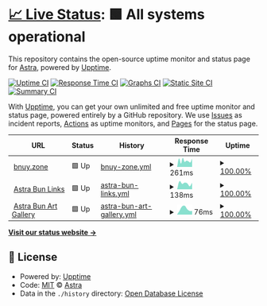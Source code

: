 # [📈 Live Status](https://status.bnuy.zone): <!--live status--> **🟩 All systems operational**

This repository contains the open-source uptime monitor and status page for [Astra](https://astrabun.com), powered by [Upptime](https://github.com/upptime/upptime).

[![Uptime CI](https://github.com/astrabun/status.bnuy.zone/workflows/Uptime%20CI/badge.svg)](https://github.com/astrabun/status.bnuy.zone/actions?query=workflow%3A%22Uptime+CI%22)
[![Response Time CI](https://github.com/astrabun/status.bnuy.zone/workflows/Response%20Time%20CI/badge.svg)](https://github.com/astrabun/status.bnuy.zone/actions?query=workflow%3A%22Response+Time+CI%22)
[![Graphs CI](https://github.com/astrabun/status.bnuy.zone/workflows/Graphs%20CI/badge.svg)](https://github.com/astrabun/status.bnuy.zone/actions?query=workflow%3A%22Graphs+CI%22)
[![Static Site CI](https://github.com/astrabun/status.bnuy.zone/workflows/Static%20Site%20CI/badge.svg)](https://github.com/astrabun/status.bnuy.zone/actions?query=workflow%3A%22Static+Site+CI%22)
[![Summary CI](https://github.com/astrabun/status.bnuy.zone/workflows/Summary%20CI/badge.svg)](https://github.com/astrabun/status.bnuy.zone/actions?query=workflow%3A%22Summary+CI%22)

With [Upptime](https://upptime.js.org), you can get your own unlimited and free uptime monitor and status page, powered entirely by a GitHub repository. We use [Issues](https://github.com/astrabun/status.bnuy.zone/issues) as incident reports, [Actions](https://github.com/astrabun/status.bnuy.zone/actions) as uptime monitors, and [Pages](https://status.bnuy.zone) for the status page.

<!--start: status pages-->
<!-- This summary is generated by Upptime (https://github.com/upptime/upptime) -->
<!-- Do not edit this manually, your changes will be overwritten -->
<!-- prettier-ignore -->
| URL | Status | History | Response Time | Uptime |
| --- | ------ | ------- | ------------- | ------ |
| <img alt="" src="https://icons.duckduckgo.com/ip3/bnuy.zone.ico" height="13"> [bnuy.zone](https://bnuy.zone) | 🟩 Up | [bnuy-zone.yml](https://github.com/astrabun/status.bnuy.zone/commits/HEAD/history/bnuy-zone.yml) | <details><summary><img alt="Response time graph" src="./graphs/bnuy-zone/response-time-week.png" height="20"> 261ms</summary><br><a href="https://status.bnuy.zone/history/bnuy-zone"><img alt="Response time 317" src="https://img.shields.io/endpoint?url=https%3A%2F%2Fraw.githubusercontent.com%2Fastrabun%2Fstatus.bnuy.zone%2FHEAD%2Fapi%2Fbnuy-zone%2Fresponse-time.json"></a><br><a href="https://status.bnuy.zone/history/bnuy-zone"><img alt="24-hour response time 451" src="https://img.shields.io/endpoint?url=https%3A%2F%2Fraw.githubusercontent.com%2Fastrabun%2Fstatus.bnuy.zone%2FHEAD%2Fapi%2Fbnuy-zone%2Fresponse-time-day.json"></a><br><a href="https://status.bnuy.zone/history/bnuy-zone"><img alt="7-day response time 261" src="https://img.shields.io/endpoint?url=https%3A%2F%2Fraw.githubusercontent.com%2Fastrabun%2Fstatus.bnuy.zone%2FHEAD%2Fapi%2Fbnuy-zone%2Fresponse-time-week.json"></a><br><a href="https://status.bnuy.zone/history/bnuy-zone"><img alt="30-day response time 358" src="https://img.shields.io/endpoint?url=https%3A%2F%2Fraw.githubusercontent.com%2Fastrabun%2Fstatus.bnuy.zone%2FHEAD%2Fapi%2Fbnuy-zone%2Fresponse-time-month.json"></a><br><a href="https://status.bnuy.zone/history/bnuy-zone"><img alt="1-year response time 317" src="https://img.shields.io/endpoint?url=https%3A%2F%2Fraw.githubusercontent.com%2Fastrabun%2Fstatus.bnuy.zone%2FHEAD%2Fapi%2Fbnuy-zone%2Fresponse-time-year.json"></a></details> | <details><summary><a href="https://status.bnuy.zone/history/bnuy-zone">100.00%</a></summary><a href="https://status.bnuy.zone/history/bnuy-zone"><img alt="All-time uptime 99.69%" src="https://img.shields.io/endpoint?url=https%3A%2F%2Fraw.githubusercontent.com%2Fastrabun%2Fstatus.bnuy.zone%2FHEAD%2Fapi%2Fbnuy-zone%2Fuptime.json"></a><br><a href="https://status.bnuy.zone/history/bnuy-zone"><img alt="24-hour uptime 100.00%" src="https://img.shields.io/endpoint?url=https%3A%2F%2Fraw.githubusercontent.com%2Fastrabun%2Fstatus.bnuy.zone%2FHEAD%2Fapi%2Fbnuy-zone%2Fuptime-day.json"></a><br><a href="https://status.bnuy.zone/history/bnuy-zone"><img alt="7-day uptime 100.00%" src="https://img.shields.io/endpoint?url=https%3A%2F%2Fraw.githubusercontent.com%2Fastrabun%2Fstatus.bnuy.zone%2FHEAD%2Fapi%2Fbnuy-zone%2Fuptime-week.json"></a><br><a href="https://status.bnuy.zone/history/bnuy-zone"><img alt="30-day uptime 99.93%" src="https://img.shields.io/endpoint?url=https%3A%2F%2Fraw.githubusercontent.com%2Fastrabun%2Fstatus.bnuy.zone%2FHEAD%2Fapi%2Fbnuy-zone%2Fuptime-month.json"></a><br><a href="https://status.bnuy.zone/history/bnuy-zone"><img alt="1-year uptime 99.69%" src="https://img.shields.io/endpoint?url=https%3A%2F%2Fraw.githubusercontent.com%2Fastrabun%2Fstatus.bnuy.zone%2FHEAD%2Fapi%2Fbnuy-zone%2Fuptime-year.json"></a></details>
| <img alt="" src="https://icons.duckduckgo.com/ip3/astrabun.com.ico" height="13"> [Astra Bun Links](https://astrabun.com) | 🟩 Up | [astra-bun-links.yml](https://github.com/astrabun/status.bnuy.zone/commits/HEAD/history/astra-bun-links.yml) | <details><summary><img alt="Response time graph" src="./graphs/astra-bun-links/response-time-week.png" height="20"> 138ms</summary><br><a href="https://status.bnuy.zone/history/astra-bun-links"><img alt="Response time 138" src="https://img.shields.io/endpoint?url=https%3A%2F%2Fraw.githubusercontent.com%2Fastrabun%2Fstatus.bnuy.zone%2FHEAD%2Fapi%2Fastra-bun-links%2Fresponse-time.json"></a><br><a href="https://status.bnuy.zone/history/astra-bun-links"><img alt="24-hour response time 157" src="https://img.shields.io/endpoint?url=https%3A%2F%2Fraw.githubusercontent.com%2Fastrabun%2Fstatus.bnuy.zone%2FHEAD%2Fapi%2Fastra-bun-links%2Fresponse-time-day.json"></a><br><a href="https://status.bnuy.zone/history/astra-bun-links"><img alt="7-day response time 138" src="https://img.shields.io/endpoint?url=https%3A%2F%2Fraw.githubusercontent.com%2Fastrabun%2Fstatus.bnuy.zone%2FHEAD%2Fapi%2Fastra-bun-links%2Fresponse-time-week.json"></a><br><a href="https://status.bnuy.zone/history/astra-bun-links"><img alt="30-day response time 147" src="https://img.shields.io/endpoint?url=https%3A%2F%2Fraw.githubusercontent.com%2Fastrabun%2Fstatus.bnuy.zone%2FHEAD%2Fapi%2Fastra-bun-links%2Fresponse-time-month.json"></a><br><a href="https://status.bnuy.zone/history/astra-bun-links"><img alt="1-year response time 138" src="https://img.shields.io/endpoint?url=https%3A%2F%2Fraw.githubusercontent.com%2Fastrabun%2Fstatus.bnuy.zone%2FHEAD%2Fapi%2Fastra-bun-links%2Fresponse-time-year.json"></a></details> | <details><summary><a href="https://status.bnuy.zone/history/astra-bun-links">100.00%</a></summary><a href="https://status.bnuy.zone/history/astra-bun-links"><img alt="All-time uptime 100.00%" src="https://img.shields.io/endpoint?url=https%3A%2F%2Fraw.githubusercontent.com%2Fastrabun%2Fstatus.bnuy.zone%2FHEAD%2Fapi%2Fastra-bun-links%2Fuptime.json"></a><br><a href="https://status.bnuy.zone/history/astra-bun-links"><img alt="24-hour uptime 100.00%" src="https://img.shields.io/endpoint?url=https%3A%2F%2Fraw.githubusercontent.com%2Fastrabun%2Fstatus.bnuy.zone%2FHEAD%2Fapi%2Fastra-bun-links%2Fuptime-day.json"></a><br><a href="https://status.bnuy.zone/history/astra-bun-links"><img alt="7-day uptime 100.00%" src="https://img.shields.io/endpoint?url=https%3A%2F%2Fraw.githubusercontent.com%2Fastrabun%2Fstatus.bnuy.zone%2FHEAD%2Fapi%2Fastra-bun-links%2Fuptime-week.json"></a><br><a href="https://status.bnuy.zone/history/astra-bun-links"><img alt="30-day uptime 100.00%" src="https://img.shields.io/endpoint?url=https%3A%2F%2Fraw.githubusercontent.com%2Fastrabun%2Fstatus.bnuy.zone%2FHEAD%2Fapi%2Fastra-bun-links%2Fuptime-month.json"></a><br><a href="https://status.bnuy.zone/history/astra-bun-links"><img alt="1-year uptime 100.00%" src="https://img.shields.io/endpoint?url=https%3A%2F%2Fraw.githubusercontent.com%2Fastrabun%2Fstatus.bnuy.zone%2FHEAD%2Fapi%2Fastra-bun-links%2Fuptime-year.json"></a></details>
| <img alt="" src="https://icons.duckduckgo.com/ip3/art.astrabun.com.ico" height="13"> [Astra Bun Art Gallery](https://art.astrabun.com) | 🟩 Up | [astra-bun-art-gallery.yml](https://github.com/astrabun/status.bnuy.zone/commits/HEAD/history/astra-bun-art-gallery.yml) | <details><summary><img alt="Response time graph" src="./graphs/astra-bun-art-gallery/response-time-week.png" height="20"> 76ms</summary><br><a href="https://status.bnuy.zone/history/astra-bun-art-gallery"><img alt="Response time 119" src="https://img.shields.io/endpoint?url=https%3A%2F%2Fraw.githubusercontent.com%2Fastrabun%2Fstatus.bnuy.zone%2FHEAD%2Fapi%2Fastra-bun-art-gallery%2Fresponse-time.json"></a><br><a href="https://status.bnuy.zone/history/astra-bun-art-gallery"><img alt="24-hour response time 105" src="https://img.shields.io/endpoint?url=https%3A%2F%2Fraw.githubusercontent.com%2Fastrabun%2Fstatus.bnuy.zone%2FHEAD%2Fapi%2Fastra-bun-art-gallery%2Fresponse-time-day.json"></a><br><a href="https://status.bnuy.zone/history/astra-bun-art-gallery"><img alt="7-day response time 76" src="https://img.shields.io/endpoint?url=https%3A%2F%2Fraw.githubusercontent.com%2Fastrabun%2Fstatus.bnuy.zone%2FHEAD%2Fapi%2Fastra-bun-art-gallery%2Fresponse-time-week.json"></a><br><a href="https://status.bnuy.zone/history/astra-bun-art-gallery"><img alt="30-day response time 205" src="https://img.shields.io/endpoint?url=https%3A%2F%2Fraw.githubusercontent.com%2Fastrabun%2Fstatus.bnuy.zone%2FHEAD%2Fapi%2Fastra-bun-art-gallery%2Fresponse-time-month.json"></a><br><a href="https://status.bnuy.zone/history/astra-bun-art-gallery"><img alt="1-year response time 119" src="https://img.shields.io/endpoint?url=https%3A%2F%2Fraw.githubusercontent.com%2Fastrabun%2Fstatus.bnuy.zone%2FHEAD%2Fapi%2Fastra-bun-art-gallery%2Fresponse-time-year.json"></a></details> | <details><summary><a href="https://status.bnuy.zone/history/astra-bun-art-gallery">100.00%</a></summary><a href="https://status.bnuy.zone/history/astra-bun-art-gallery"><img alt="All-time uptime 100.00%" src="https://img.shields.io/endpoint?url=https%3A%2F%2Fraw.githubusercontent.com%2Fastrabun%2Fstatus.bnuy.zone%2FHEAD%2Fapi%2Fastra-bun-art-gallery%2Fuptime.json"></a><br><a href="https://status.bnuy.zone/history/astra-bun-art-gallery"><img alt="24-hour uptime 100.00%" src="https://img.shields.io/endpoint?url=https%3A%2F%2Fraw.githubusercontent.com%2Fastrabun%2Fstatus.bnuy.zone%2FHEAD%2Fapi%2Fastra-bun-art-gallery%2Fuptime-day.json"></a><br><a href="https://status.bnuy.zone/history/astra-bun-art-gallery"><img alt="7-day uptime 100.00%" src="https://img.shields.io/endpoint?url=https%3A%2F%2Fraw.githubusercontent.com%2Fastrabun%2Fstatus.bnuy.zone%2FHEAD%2Fapi%2Fastra-bun-art-gallery%2Fuptime-week.json"></a><br><a href="https://status.bnuy.zone/history/astra-bun-art-gallery"><img alt="30-day uptime 100.00%" src="https://img.shields.io/endpoint?url=https%3A%2F%2Fraw.githubusercontent.com%2Fastrabun%2Fstatus.bnuy.zone%2FHEAD%2Fapi%2Fastra-bun-art-gallery%2Fuptime-month.json"></a><br><a href="https://status.bnuy.zone/history/astra-bun-art-gallery"><img alt="1-year uptime 100.00%" src="https://img.shields.io/endpoint?url=https%3A%2F%2Fraw.githubusercontent.com%2Fastrabun%2Fstatus.bnuy.zone%2FHEAD%2Fapi%2Fastra-bun-art-gallery%2Fuptime-year.json"></a></details>

<!--end: status pages-->

[**Visit our status website →**](https://status.bnuy.zone)

## 📄 License

- Powered by: [Upptime](https://github.com/upptime/upptime)
- Code: [MIT](./LICENSE) © [Astra](https://astrabun.com)
- Data in the `./history` directory: [Open Database License](https://opendatacommons.org/licenses/odbl/1-0/)
